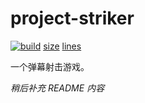 # project-striker

[![build](https://github.com/TransparentLC/project-striker/actions/workflows/build.yml/badge.svg)](https://github.com/TransparentLC/project-striker/actions/workflows/build.yml)
[size](https://img.shields.io/github/repo-size/TransparentLC/project-striker)
[lines](https://img.shields.io/tokei/lines/github/TransparentLC/project-striker)

一个弹幕射击游戏。

*稍后补充 README 内容*